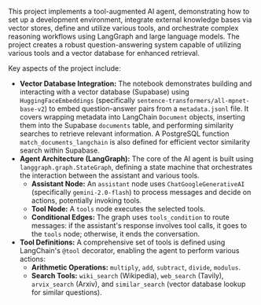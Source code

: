 This project implements a tool-augmented AI agent, demonstrating how to set up a development environment, integrate external knowledge bases via vector stores, define and utilize various tools, and orchestrate complex reasoning workflows using LangGraph and large language models. The project creates a robust question-answering system capable of utilizing various tools and a vector database for enhanced retrieval.

Key aspects of the project include:

* **Vector Database Integration:** The notebook demonstrates building and interacting with a vector database (Supabase) using `HuggingFaceEmbeddings` (specifically `sentence-transformers/all-mpnet-base-v2`) to embed question-answer pairs from a `metadata.jsonl` file. It covers wrapping metadata into LangChain `Document` objects, inserting them into the Supabase `documents` table, and performing similarity searches to retrieve relevant information. A PostgreSQL function `match_documents_langchain` is also defined for efficient vector similarity search within Supabase.
* **Agent Architecture (LangGraph):** The core of the AI agent is built using `langgraph.graph.StateGraph`, defining a state machine that orchestrates the interaction between the assistant and various tools.
    * **Assistant Node:** An `assistant` node uses `ChatGoogleGenerativeAI` (specifically `gemini-2.0-flash`) to process messages and decide on actions, potentially invoking tools.
    * **Tool Node:** A `tools` node executes the selected tools.
    * **Conditional Edges:** The graph uses `tools_condition` to route messages: if the assistant's response involves tool calls, it goes to the `tools` node; otherwise, it ends the conversation.
* **Tool Definitions:** A comprehensive set of tools is defined using LangChain's `@tool` decorator, enabling the agent to perform various actions:
    * **Arithmetic Operations:** `multiply`, `add`, `subtract`, `divide`, `modulus`.
    * **Search Tools:** `wiki_search` (Wikipedia), `web_search` (Tavily), `arvix_search` (Arxiv), and `similar_search` (vector database lookup for similar questions).

